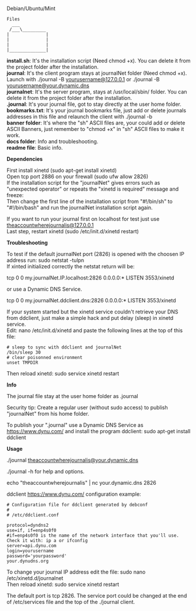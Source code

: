 Debian/Ubuntu/Mint
```
Files
  ___
 /___\_________
|              |
|              |
|              |
|______________|
```
**install.sh**: It's the installation script (Need chmod +x). You can delete it from the project folder after the installation.  
**journal**: It's the client program stays at journalNet folder (Need chmod +x). Launch with ./journal -B yourusername@127.0.0.1 or ./journal -B yourusername@your.dynamic.dns   
**journalnet**: It's the server program, stays at /usr/local/sbin/ folder. You can delete it from the project folder after the installation.  
**.journal**: It's your journal file, got to stay directly at the user home folder.  
**bookmarks.txt**: It's your journal bookmarks file, just add or delete journals addresses in this file and relaunch the client with ./journal -b   
**banner folder**: It's where the "sh" ASCII files are, your could add or delete ASCII Banners, just remember to "chmod +x" in "sh" ASCII files to make it work.  
**docs folder**: Info and troubleshooting.  
**readme file**: Basic info.  

**Dependencies**

First install xinetd (sudo apt-get install xinetd)  
Open tcp port 2886 on your firewall (sudo ufw allow 2826)  
If the installation script for the "journalNet" gives errors such as "unexpected operator" or repeats the "xinetd is required" message and freeze:  
Then change the first line of the installation script from "#!/bin/sh" to "#!/bin/bash" and run the journalNet installation script again.  

If you want to run your journal first on localhost for test just use theaccountwherejournalis@127.0.0.1  
Last step, restart xinetd (sudo /etc/init.d/xinetd restart)  

**Troubleshooting**

To test if the default journalNet port (2826) is opened with the choosen IP address run: sudo netstat -tulpn  
If xinted initialized correctly the netstat return will be:     

tcp        0      0 my.journalNet.IP.localhost:2826       0.0.0.0:*               LISTEN       3553/xinetd 

or use a Dynamic DNS Service.

tcp        0      0 my.journalNet.ddclient.dns:2826       0.0.0.0:*               LISTEN       3553/xinetd 

If your system started but the xinetd service couldn't retrieve your DNS from ddclient, just make a simple hack and put delay (sleep) in xinetd service.   
Edit: nano /etc/init.d/xinetd and paste the following lines at the top of this file:   
```
# sleep to sync with ddclient and journalNet
/bin/sleep 30
# clear poisonned environment
unset TMPDIR
```
Then reload xinetd: sudo service xinetd restart  

**Info**

The journal file stay at the user home folder as .journal  

Security tip: Create a regular user (without sudo access) to publish "journalNet" from his home folder.  

To publish your ".journal" use a Dynamic DNS Service as https://www.dynu.com/ and install the program ddclient: sudo apt-get install ddclient   

**Usage**

./journal theaccountwherejournalis@your.dynamic.dns

./journal -h for help and options.

echo "theaccountwherejournalis" | nc your.dynamic.dns 2826

ddclient https://www.dynu.com/ configuration example:
```
# Configuration file for ddclient generated by debconf
#
# /etc/ddclient.conf

protocol=dyndns2
use=if, if=enp4s0f0
#if=enp4s0f0 is the name of the network interface that you'll use. Check it with: ip a or ifconfig
server=api.dynu.com
login=yourusername
password='yourpassword'
your.dynudns.org
```

To change your journal IP address edit the file: sudo nano /etc/xinetd.d/journalnet  
Then reload xinetd: sudo service xinetd restart 

The default port is tcp 2826. The service port could be changed at the end of /etc/services file and the top of the ./journal client. 
